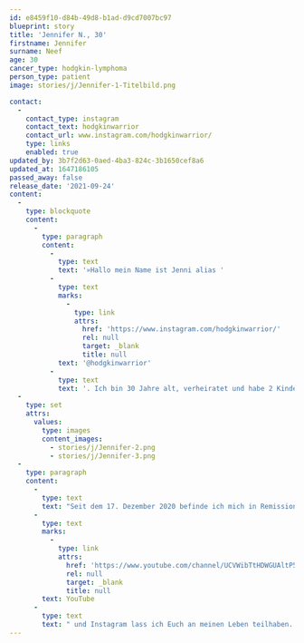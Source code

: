 ```yaml
---
id: e8459f10-d84b-49d8-b1ad-d9cd7007bc97
blueprint: story
title: 'Jennifer N., 30'
firstname: Jennifer
surname: Neef
age: 30
cancer_type: hodgkin-lymphoma
person_type: patient
image: stories/j/Jennifer-1-Titelbild.png

contact:
  -
    contact_type: instagram
    contact_text: hodgkinwarrior
    contact_url: www.instagram.com/hodgkinwarrior/
    type: links
    enabled: true
updated_by: 3b7f2d63-0aed-4ba3-824c-3b1650cef8a6
updated_at: 1647186105
passed_away: false
release_date: '2021-09-24'
content:
  -
    type: blockquote
    content:
      -
        type: paragraph
        content:
          -
            type: text
            text: '»Hallo mein Name ist Jenni alias '
          -
            type: text
            marks:
              -
                type: link
                attrs:
                  href: 'https://www.instagram.com/hodgkinwarrior/'
                  rel: null
                  target: _blank
                  title: null
            text: '@hodgkinwarrior'
          -
            type: text
            text: '. Ich bin 30 Jahre alt, verheiratet und habe 2 Kinder. Im Juli 2020 erhielt ich die Diagnose ›Hodgkin Lymphom‹ Stadium 4BE. Meine Geschichte fing bereits Ende 2017 an. Immer schlechtere Blutwerte, Alkoholschmerz und weitere unspezifische Symptome wurden auf Stress, Einbildung und vor allem das Rauchen geschoben. Die darauffolgenden Monate und Jahre waren ein Ärztemarathon. 2020 jedoch sollte sich alles ändern. Das Jahr hatte so schön angefangen. Dann kam Corona und der Horrorfilm ging los. Eingehend mit Corona fingen bei mir weitere ›B Symptome‹ an. Nesselsucht, starker Husten und Nachtschweiß machten mir das Leben schwer. Im Juni bemerkte ich eine Schwellung am Brustbein worauf ein MRT folgte. Man hatte tatsächlich endlich etwas entdeckt. Durch eine anschließende Biopsie, KMP etc. war klar: ›Ich habe Krebs‹ – und das schon in einem fortgeschrittenen bzw. Endstadium. Durch falsche Behandlungen blieb der Krebs drei Jahre unentdeckt. Jetzt musste alles ganz schnell gehen. Zum allerersten Mal haben sich die Ärzte Zeit genommen, wollten meine Geschichte hören und haben mich behandelt. Zwei Wochen später ging es an nur einem Tag sportlich direkt mit der Port-Operation und anschließender Chemotherapie weiter. '
  -
    type: set
    attrs:
      values:
        type: images
        content_images:
          - stories/j/Jennifer-2.png
          - stories/j/Jennifer-3.png
  -
    type: paragraph
    content:
      -
        type: text
        text: "Seit dem 17. Dezember 2020 befinde ich mich in Remission und hoffe, dass der Krebs nie wieder kommt\_🙏. Die Diagnose Krebs kann jeden treffen. Und egal welche Krebsart, wir gehen im Endeffekt den gleichen Weg. Ich habe es mir zur Lebensaufgabe gemacht anderen Betroffenen Mut zu machen und sie darin zu bestärken, auf ihr inneres Gefühl zu hören, wenn etwas nicht stimmt. Als aktive Krebsbloggerin möchte ich mit meiner Geschichte sensibilisieren, thematisieren, aufklären und helfen. Krebs soll und darf kein Tabuthema sein. Auf "
      -
        type: text
        marks:
          -
            type: link
            attrs:
              href: 'https://www.youtube.com/channel/UCVWibTtHDWGUAltP5wi-4QQ'
              rel: null
              target: _blank
              title: null
        text: YouTube
      -
        type: text
        text: " und Instagram lass ich Euch an meinen Leben teilhaben. Der Austausch ist wahnsinnig wichtig und es tut so gut nicht alleine zu sein\_❤. Krebs betrifft uns alle.«"
---
```

